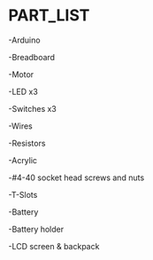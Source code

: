 # PART_LIST

-Arduino

-Breadboard

-Motor

-LED x3

-Switches x3

-Wires

-Resistors

-Acrylic

-#4-40 socket head screws and nuts

-T-Slots

-Battery

-Battery holder

-LCD screen & backpack
